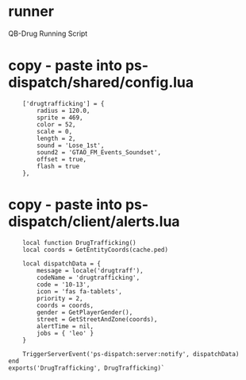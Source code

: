 # runner
QB-Drug Running Script





# copy - paste into ps-dispatch/shared/config.lua
```
    ['drugtrafficking'] = {
        radius = 120.0,
        sprite = 469,
        color = 52,
        scale = 0,
        length = 2,
        sound = 'Lose_1st',
        sound2 = 'GTAO_FM_Events_Soundset',
        offset = true,
        flash = true
    },
```

# copy - paste into ps-dispatch/client/alerts.lua
```
    local function DrugTrafficking()
    local coords = GetEntityCoords(cache.ped)

    local dispatchData = {
        message = locale('drugtraff'),
        codeName = 'drugtrafficking',
        code = '10-13',
        icon = 'fas fa-tablets',
        priority = 2,
        coords = coords,
        gender = GetPlayerGender(),
        street = GetStreetAndZone(coords),
        alertTime = nil,
        jobs = { 'leo' }
    }

    TriggerServerEvent('ps-dispatch:server:notify', dispatchData)
end
exports('DrugTrafficking', DrugTrafficking)`
```
